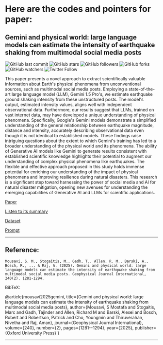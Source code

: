 # Here are the codes and pointers for paper: 
## Gemini and physical world: large language models can estimate the intensity of earthquake shaking from multimodal social media posts
                                                                                                  
![GitHub last commit](https://img.shields.io/github/last-commit/smousavi05/MMIbyGemini?style=plastic)
![GitHub stars](https://img.shields.io/github/stars/smousavi05/MMIbyGemini?style=social)
![GitHub followers](https://img.shields.io/github/followers/smousavi05?style=social)
![GitHub forks](https://img.shields.io/github/forks/smousavi05/MMIbyGemini?style=social)
![GitHub watchers](https://img.shields.io/github/watchers/smousavi05/MMIbyGemini?style=social)
![Twitter Follow](https://img.shields.io/twitter/follow/smousavi05?style=social)


This paper presents a novel approach to extract scientifically valuable information about Earth's physical phenomena from unconventional sources, such as multimodal social media posts. Employing a state-of-the-art large language model (LLM), Gemini 1.5 Pro's, we estimate earthquake ground shaking intensity from these unstructured posts. The model's output, estimated intensity values, aligns well with independent observational data. Furthermore, our results suggest that LLMs, trained on vast internet data, may have developed a unique understanding of physical phenomena. Specifically, Google's Gemini models demonstrate a simplified understanding of the general relationship between earthquake magnitude, distance and intensity, accurately describing observational data even though it is not identical to established models. These findings raise intriguing questions about the extent to which Gemini's training has led to a broader understanding of the physical world and its phenomena. The ability of Generative AI models like Gemini to generate results consistent with established scientific knowledge highlights their potential to augment our understanding of complex physical phenomena like earthquakes. The flexible and effective approach proposed in this study holds immense potential for enriching our understanding of the impact of physical phenomena and improving resilience during natural disasters. This research is a significant step toward harnessing the power of social media and AI for natural disaster mitigation, opening new avenues for understanding the emerging capabilities of Generative AI and LLMs for scientific applications.

[Paper](https://academic.oup.com/gji/article/240/2/1281/7921623?trk=public_post_comment-text)

[Listen to its summary](https://illuminate.google.com/library?play=EvwJDC_qTMF3)

[Dataset](https://illuminate.google.com/library?play=EvwJDC_qTMF3)

[Prompt](https://oup.silverchair-cdn.com/oup/backfile/Content_public/Journal/gji/240/2/10.1093_gji_ggae436/2/ggae436_supplemental_file.pdf?Expires=1748085392&Signature=RAJ~nDB6kUAkE1I56RGxtct2ololr5GkjcZAPar~V1wpuJD4hZtYUr94e7LDWAZz~PFyRDQkKzrsgoKIu1R2lgrCQgeBSzaER12qwB0oQaqwjYzePM8h1OFX4ISsZayYkl7G5zbcMCAMg52IUPjA4y83s-7hcuZImFVkdk-tX7maji8IMKyiLIfNz49FW2aKdFCOEYVMxVAFAirsah0u3puqFsT0l0AGRQGD~QigQZOfxKyPnjiVSJ1qmt~gIrYTlJ4JVPAEwbam8gtwoY2BPy0j5u2A3lP-NASnKNSrebPtEph4uqIja8DSKrVQ1c3SLe9CLvApsSoT0zA5U-6MTQ__&Key-Pair-Id=APKAIE5G5CRDK6RD3PGA)

-------------------------------------
## Reference:

`Mousavi, S. M., Stogaitis, M., Gadh, T., Allen, R. M., Barski, A., Bosch, R., ... & Raj, A. (2025). Gemini and physical world: large language models can estimate the intensity of earthquake shaking from multimodal social media posts. Geophysical Journal International, 240(2), 1281-1294.` 


BibTeX:

@article{mousavi2025gemini,
  title={Gemini and physical world: large language models can estimate the intensity of earthquake shaking from multimodal social media posts},
  author={Mousavi, S Mostafa and Stogaitis, Marc and Gadh, Tajinder and Allen, Richard M and Barski, Alexei and Bosch, Robert and Robertson, Patrick and Cho, Youngmin and Thiruverahan, Nivetha and Raj, Aman},
  journal={Geophysical Journal International},
  volume={240},
  number={2},
  pages={1281--1294},
  year={2025},
  publisher={Oxford University Press}
}

-------------------------------------
